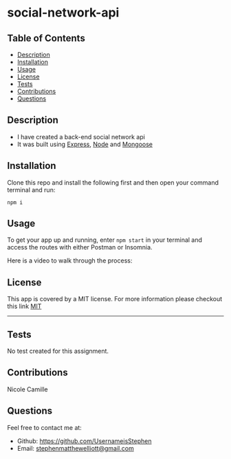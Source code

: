 # social-network-api


## Table of Contents
* [Description](#description)
* [Installation](#installation)
* [Usage](#usage)
* [License](#license)
* [Tests](#tests)
* [Contributions](#contributions)
* [Questions](#questions)


## Description

* I have created a back-end social network api
* It was built using [Express](http://expressjs.com/), [Node](https://nodejs.org/en/) and [Mongoose](https://mongoosejs.com/)


## Installation

Clone this repo and install the following first and then open your command terminal and run:

```npm i```

## Usage

To get your app up and running, enter ```npm start``` in your terminal and access the routes with either Postman or Insomnia.


Here is a video to walk through the process:







## License

This app is covered by a MIT license. For more information please checkout this link [MIT](https://opensource.org/licenses/MIT)

---


## Tests


No test created for this assignment.


## Contributions

Nicole Camille


## Questions
Feel free to contact me at:
- Github: https://github.com/UsernameisStephen
- Email: stephenmatthewelliott@gmail.com
